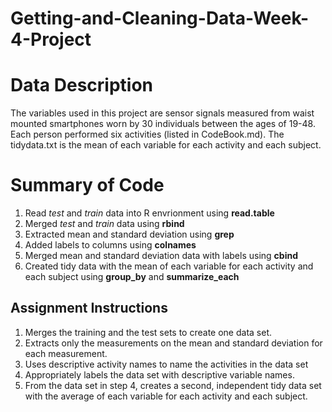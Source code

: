 # Getting-and-Cleaning-Data-Week-4-Project

# Data Description
The variables used in this project are sensor signals measured from waist mounted smartphones worn by 30 individuals between the ages of 19-48. Each person performed six activities (listed in CodeBook.md). The tidydata.txt is the mean of each variable for each activity and each subject.  

# Summary of Code
1. Read *test* and *train* data into R envrionment using **read.table**
1. Merged *test* and *train* data using **rbind**
1. Extracted mean and standard deviation using **grep**
1. Added labels to columns using **colnames**
1. Merged mean and standard deviation data with labels using **cbind**
1. Created tidy data with the mean of each variable for each activity and each subject using **group_by** and **summarize_each**

## Assignment Instructions
1. Merges the training and the test sets to create one data set.
1. Extracts only the measurements on the mean and standard deviation for each measurement.
1. Uses descriptive activity names to name the activities in the data set
1. Appropriately labels the data set with descriptive variable names.
1. From the data set in step 4, creates a second, independent tidy data set with the average of each variable for each activity and each subject.
